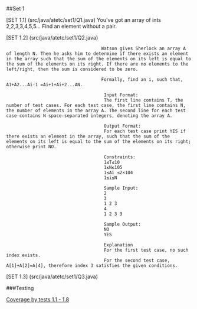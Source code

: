 ##Set 1

[SET 1.1] (src/java/atetc/set1/Q1.java) You've got an array of ints 2,2,3,3,4,5,5... Find an element without a pair.

[SET 1.2] (src/java/atetc/set1/Q2.java) 

                                        Watson gives Sherlock an array A of length N. Then he asks him to determine if there exists an element in the array such that the sum of the elements on its left is equal to the sum of the elements on its right. If there are no elements to the left/right, then the sum is considered to be zero.

                                        Formally, find an i, such that, A1+A2...Ai-1 =Ai+1+Ai+2...AN.
                                         
                                         Input Format:
                                         The first line contains T, the number of test cases. For each test case, the first line contains N, the number of elements in the array A. The second line for each test case contains N space-separated integers, denoting the array A.
                                         
                                         Output Format:
                                         For each test case print YES if there exists an element in the array, such that the sum of the elements on its left is equal to the sum of the elements on its right; otherwise print NO.
                                         
                                         Constraints:
                                         1≤T≤10
                                         1≤N≤105
                                         1≤Ai ≤2×104
                                         1≤i≤N
                                         
                                         Sample Input:
                                         2
                                         3
                                         1 2 3
                                         4
                                         1 2 3 3
                                         
                                         Sample Output:
                                         NO
                                         YES
                                         
                                         Explanation
                                         For the first test case, no such index exists.
                                         For the second test case, A[1]+A[2]=A[4], therefore index 3 satisfies the given conditions.
                                         
[SET 1.3] (src/java/atetc/set1/Q3.java) 

                                        

###Testing

[Coverage by tests 1.1 - 1.8](src/test/atetc/TestSet1.java)
